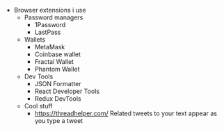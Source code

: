   * Browser extensions i use
    * Password managers
      * 1Password
      * LastPass
    * Wallets
      * MetaMask
      * Coinbase wallet
      * Fractal Wallet
      * Phantom Wallet
    * Dev Tools
      * JSON Formatter
      * React Developer Tools
      * Redux DevTools
    * Cool stuff
      * https://threadhelper.com/ Related tweets to your text appear as you type a tweet